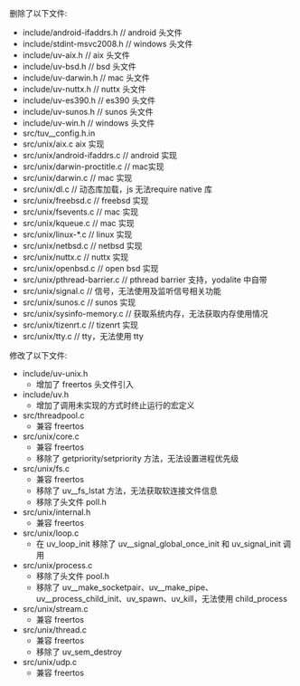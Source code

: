删除了以下文件:
- include/android-ifaddrs.h // android 头文件
- include/stdint-msvc2008.h // windows 头文件
- include/uv-aix.h //  aix 头文件
- include/uv-bsd.h //  bsd 头文件
- include/uv-darwin.h // mac 头文件
- include/uv-nuttx.h // nuttx 头文件
- include/uv-es390.h // es390 头文件
- include/uv-sunos.h // sunos 头文件
- include/uv-win.h // windows 头文件
- src/tuv__config.h.in
- src/unix/aix.c aix 实现
- src/unix/android-ifaddrs.c // android 实现
- src/unix/darwin-proctitle.c // mac实现
- src/unix/darwin.c // mac 实现
- src/unix/dl.c // 动态库加载，js 无法require native 库
- src/unix/freebsd.c // freebsd 实现
- src/unix/fsevents.c // mac 实现
- src/unix/kqueue.c // mac 实现
- src/unix/linux-*.c // linux 实现
- src/unix/netbsd.c // netbsd 实现
- src/unix/nuttx.c // nuttx 实现
- src/unix/openbsd.c // open bsd 实现
- src/unix/pthread-barrier.c // pthread barrier 支持，yodalite 中自带
- src/unix/signal.c // 信号，无法使用及监听信号相关功能
- src/unix/sunos.c // sunos 实现
- src/unix/sysinfo-memory.c // 获取系统内存，无法获取内存使用情况
- src/unix/tizenrt.c // tizenrt 实现
- src/unix/tty.c // tty，无法使用 tty

修改了以下文件:
- include/uv-unix.h
  - 增加了 freertos 头文件引入
- include/uv.h 
  - 增加了调用未实现的方式时终止运行的宏定义
- src/threadpool.c
  - 兼容 freertos
- src/unix/core.c
  - 兼容 freertos
  - 移除了 getpriority/setpriority 方法，无法设置进程优先级
- src/unix/fs.c
  - 兼容 freertos
  - 移除了 uv__fs_lstat 方法，无法获取软连接文件信息
  - 移除了头文件 poll.h
- src/unix/internal.h
  - 兼容 freertos
- src/unix/loop.c
  - 在 uv_loop_init 移除了 uv__signal_global_once_init 和 uv_signal_init 调用
- src/unix/process.c
  - 移除了头文件 pool.h
  - 移除了 uv__make_socketpair、uv__make_pipe、uv__process_child_init、uv_spawn、uv_kill，无法使用 child_process
- src/unix/stream.c
  - 兼容 freertos
- src/unix/thread.c
  - 兼容 freertos
  - 移除了 uv_sem_destroy
- src/unix/udp.c
  - 兼容 freertos
